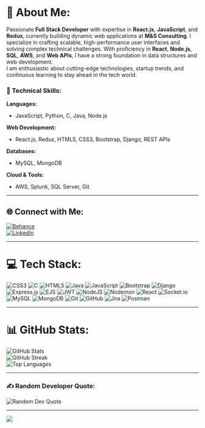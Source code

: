 # 💫 About Me:
Passionate **Full Stack Developer** with expertise in **React.js**, **JavaScript**, and **Redux**, currently building dynamic web applications at **M&S Consulting**. I specialize in crafting scalable, high-performance user interfaces and solving complex technical challenges. With proficiency in **React**, **Node.js**, **SQL**, **AWS**, and **Web APIs**, I have a strong foundation in data structures and web development.  
I am enthusiastic about cutting-edge technologies, startup trends, and continuous learning to stay ahead in the tech world.  

### 🚀 Technical Skills:
**Languages:**  
- JavaScript, Python, C, Java, Node.js  

**Web Development:**  
- React.js, Redux, HTML5, CSS3, Bootstrap, Django, REST APIs  

**Databases:**  
- MySQL, MongoDB  

**Cloud & Tools:**  
- AWS, Splunk, SQL Server, Git  

---

## 🌐 Connect with Me:
[![Behance](https://img.shields.io/badge/Behance-1769ff?logo=behance&logoColor=white)](https://behance.net/MdAzharuddin)  
[![LinkedIn](https://img.shields.io/badge/LinkedIn-%230077B5.svg?logo=linkedin&logoColor=white)](https://www.linkedin.com/in/mdazharuddin02/)

---

# 💻 Tech Stack:
![CSS3](https://img.shields.io/badge/css3-%231572B6.svg?style=for-the-badge&logo=css3&logoColor=white)
![C](https://img.shields.io/badge/c-%2300599C.svg?style=for-the-badge&logo=c&logoColor=white)
![HTML5](https://img.shields.io/badge/html5-%23E34F26.svg?style=for-the-badge&logo=html5&logoColor=white)
![Java](https://img.shields.io/badge/java-%23ED8B00.svg?style=for-the-badge&logo=openjdk&logoColor=white)
![JavaScript](https://img.shields.io/badge/javascript-%23323330.svg?style=for-the-badge&logo=javascript&logoColor=%23F7DF1E)
![Bootstrap](https://img.shields.io/badge/bootstrap-%238511FA.svg?style=for-the-badge&logo=bootstrap&logoColor=white)
![Django](https://img.shields.io/badge/django-%23092E20.svg?style=for-the-badge&logo=django&logoColor=white)
![Express.js](https://img.shields.io/badge/express.js-%23404d59.svg?style=for-the-badge&logo=express&logoColor=%2361DAFB)
![EJS](https://img.shields.io/badge/ejs-%23B4CA65.svg?style=for-the-badge&logo=ejs&logoColor=black)
![JWT](https://img.shields.io/badge/JWT-black?style=for-the-badge&logo=JSON%20web%20tokens)
![NodeJS](https://img.shields.io/badge/node.js-6DA55F?style=for-the-badge&logo=node.js&logoColor=white)
![Nodemon](https://img.shields.io/badge/NODEMON-%23323330.svg?style=for-the-badge&logo=nodemon&logoColor=%BBDEAD)
![React](https://img.shields.io/badge/react-%2320232a.svg?style=for-the-badge&logo=react&logoColor=%2361DAFB)
![Socket.io](https://img.shields.io/badge/Socket.io-black?style=for-the-badge&logo=socket.io&badgeColor=010101)
![MySQL](https://img.shields.io/badge/mysql-4479A1.svg?style=for-the-badge&logo=mysql&logoColor=white)
![MongoDB](https://img.shields.io/badge/MongoDB-%234ea94b.svg?style=for-the-badge&logo=mongodb&logoColor=white)
![Git](https://img.shields.io/badge/git-%23F05033.svg?style=for-the-badge&logo=git&logoColor=white)
![GitHub](https://img.shields.io/badge/github-%23121011.svg?style=for-the-badge&logo=github&logoColor=white)
![Jira](https://img.shields.io/badge/jira-%230A0FFF.svg?style=for-the-badge&logo=jira&logoColor=white)
![Postman](https://img.shields.io/badge/Postman-FF6C37?style=for-the-badge&logo=postman&logoColor=white)

---

# 📊 GitHub Stats:
![GitHub Stats](https://github-readme-stats.vercel.app/api?username=MdAzharuddin&theme=dark&hide_border=false&include_all_commits=true&count_private=false)  
![GitHub Streak](https://github-readme-streak-stats.herokuapp.com/?user=MdAzharuddin&theme=dark&hide_border=false)  
![Top Languages](https://github-readme-stats.vercel.app/api/top-langs/?username=MdAzharuddin&theme=dark&hide_border=false&include_all_commits=true&count_private=false&layout=compact)

---

### ✍️ Random Developer Quote:
![Random Dev Quote](https://quotes-github-readme.vercel.app/api?type=horizontal&theme=dark)

---

[![](https://visitcount.itsvg.in/api?id=MdAzharuddin&icon=1&color=0)](https://visitcount.itsvg.in)

